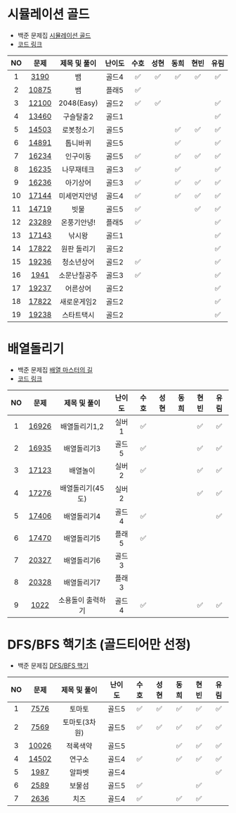 # 시뮬레이션 골드

- 백준 문제집 [시뮬레이션 골드](https://www.acmicpc.net/group/workbook/view/16649/53251)
- [코드 링크](https://github.com/KKimC/newyearcoding/tree/main/%EB%B0%B1%EC%A4%80/%EC%8B%9C%EB%AE%AC%EB%A0%88%EC%9D%B4%EC%85%98%EA%B3%A8%EB%93%9C)

| NO  | 문제 |  제목 및 풀이 | 난이도 | 수호 | 성현 | 동희 | 현빈 | 유림 | 
| :-----: | :-----: | :-----: | :-----: | :-----: |:-----: |:-----: |:-----: | :-----: |
|1| [3190](https://www.acmicpc.net/problem/3190) | 뱀 | 골드4 | ✅ | ✅ | ✅ | ✅ | ✅ | 
|2| [10875](https://www.acmicpc.net/problem/10875) | 뱀 | 플래5 | ✅ |  |  |  |  | 
|3| [12100](https://www.acmicpc.net/problem/12100) | 2048(Easy) | 골드2 | ✅ | ✅ |  |  | ✅ | 
|4| [13460](https://www.acmicpc.net/problem/13460) | 구슬탈출2 | 골드1 |  |  |  |  | ✅ | 
|5| [14503](https://www.acmicpc.net/problem/14503) | 로봇청소기 | 골드5 |  |  | ✅ | ✅ | ✅ | 
|6| [14891](https://www.acmicpc.net/problem/14891) | 톱니바퀴 | 골드5 |  |  | ✅ |  | ✅ | 
|7| [16234](https://www.acmicpc.net/problem/16234) | 인구이동 | 골드5 | ✅ |  | ✅ | ✅ | ✅ | 
|8| [16235](https://www.acmicpc.net/problem/16235) | 나무재테크 | 골드3 | ✅ |  | ✅ |  | ✅ | 
|9| [16236](https://www.acmicpc.net/problem/16236) | 아기상어 | 골드3 | ✅ |  | ✅ | ✅ | ✅ | 
|10| [17144](https://www.acmicpc.net/problem/17144) | 미세먼지안녕 | 골드4 | ✅ |  | ✅ | ✅ | ✅ | 
|11| [14719](https://www.acmicpc.net/problem/14719) | 빗물 | 골드5 | ✅ |  |  | ✅ | ✅ | 
|12| [23289](https://www.acmicpc.net/problem/23289) | 온풍기안녕! | 플래5 | ✅ |  |  |  | ✅ | 
|13| [17143](https://www.acmicpc.net/problem/17143) | 낚시왕 | 골드1 |  |  |  |  | ✅ | 
|14| [17822](https://www.acmicpc.net/problem/17822) | 원판 돌리기 | 골드2 |  |  |  |  | ✅  | 
|15| [19236](https://www.acmicpc.net/problem/19236) | 청소년상어 | 골드2 | ✅ |  |  |  | ✅ | 
|16| [1941](https://www.acmicpc.net/problem/1941) | 소문난칠공주 | 골드3 | ✅ |  |  |  | ✅ | 
|17| [19237](https://www.acmicpc.net/problem/19237) | 어른상어 | 골드2 |  |  |  |  | ✅ | 
|18| [17822](https://www.acmicpc.net/problem/17822) | 새로운게임2 | 골드2 |  |  |  |  | ✅ | 
|19| [19238](https://www.acmicpc.net/problem/19238) | 스타트택시 | 골드2 |  |  |  |  | ✅ | 



# 배열돌리기

- 백준 문제집 [배열 마스터의 길](https://www.acmicpc.net/group/workbook/view/16649/53269)
- [코드 링크](https://github.com/KKimC/newyearcoding/tree/main/%EB%B0%B1%EC%A4%80/%EB%B0%B0%EC%97%B4%EB%8F%8C%EB%A6%AC%EA%B8%B0)

| NO  | 문제 |  제목 및 풀이 | 난이도 | 수호 | 성현 | 동희 | 현빈 | 유림 | 
| :-----: | :-----: | :-----: | :-----: | :-----: |:-----: |:-----: |:-----: | :-----: |
|1| [16926](https://www.acmicpc.net/problem/16926) | 배열돌리기1,2 | 실버1 | ✅ |  |  | ✅ | ✅ | 
|2| [16935](https://www.acmicpc.net/problem/16935) | 배열돌리기3 | 골드5 | ✅ |  |  | ✅ | ✅ | 
|3| [17123](https://www.acmicpc.net/problem/17123) | 배열놀이 | 실버2 | ✅ |  |  | ✅ | ✅ | 
|4| [17276](https://www.acmicpc.net/problem/17276) | 배열돌리기(45도) | 실버2 |  |  |  | ✅ | ✅ |
|5| [17406](https://www.acmicpc.net/problem/17406) | 배열돌리기4 | 골드4 | ✅ |  |  | | ✅ |
|6| [17470](https://www.acmicpc.net/problem/17470) | 배열돌리기5 | 플래5 | ✅ |  |  | |  |
|7| [20327](https://www.acmicpc.net/problem/20327) | 배열돌리기6 | 골드3 |  |  |  | |  |
|8| [20328](https://www.acmicpc.net/problem/20328) | 배열돌리기7 | 플래3 |  |  |  | | |
|9| [1022](https://www.acmicpc.net/problem/1022) | 소용돌이 출력하기 | 골드4 | ✅ |  |  | ✅ | ✅ |


# DFS/BFS 핵기초 (골드티어만 선정)

- 백준 문제집 [DFS/BFS 핵기](https://www.acmicpc.net/group/workbook/view/16649/53022)

| NO  | 문제 |  제목 및 풀이 | 난이도 | 수호 | 성현 | 동희 | 현빈 | 유림 | 
| :-----: | :-----: | :-----: | :-----: | :-----: |:-----: |:-----: |:-----: | :-----: |
|1| [7576](https://www.acmicpc.net/problem/7576) | 토마토 | 골드5 | ✅ | ✅ | ✅ | ✅ | ✅ | 
|2| [7569](https://www.acmicpc.net/problem/7569) | 토마토(3차원) | 골드5 | ✅ | ✅ | ✅ | ✅ | ✅ | 
|3| [10026](https://www.acmicpc.net/problem/10026) | 적록색약 | 골드5 |  |  | ✅ | ✅ | ✅ | 
|4| [14502](https://www.acmicpc.net/problem/14502) | 연구소 | 골드4 | ✅ |  | ✅ | ✅ | ✅ |
|5| [1987](https://www.acmicpc.net/problem/1987) | 알파벳 | 골드4 |  |  |  |  | ✅ |
|6| [2589](https://www.acmicpc.net/problem/2589) | 보물섬 | 골드5 | ✅ |  |  | ✅ |  |
|7| [2636](https://www.acmicpc.net/problem/2636) | 치즈 | 골드4 | ✅ |  | ✅ | ✅ |  |
